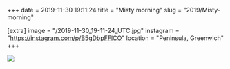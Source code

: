 +++
date = 2019-11-30 19:11:24
title = "Misty morning"
slug = "2019/Misty-morning"

[extra]
image = "/2019-11-30_19-11-24_UTC.jpg"
instagram = "https://instagram.com/p/B5gDbpFFlCO"
location = "Peninsula, Greenwich"
+++

<img src="/2019-11-30_19-11-24_UTC.jpg" />
